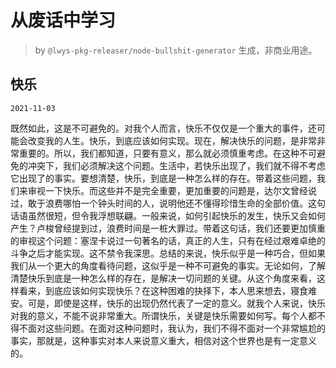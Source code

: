# 从废话中学习

> by `@lwys-pkg-releaser/node-bullshit-generator` 生成，非商业用途。

## 快乐

`2021-11-03`

既然如此，这是不可避免的。对我个人而言，快乐不仅仅是一个重大的事件，还可能会改变我的人生。快乐，到底应该如何实现。现在，解决快乐的问题，是非常非常重要的。所以，我们都知道，只要有意义，那么就必须慎重考虑。在这种不可避免的冲突下，我们必须解决这个问题。生活中，若快乐出现了，我们就不得不考虑它出现了的事实。要想清楚，快乐，到底是一种怎么样的存在。带着这些问题，我们来审视一下快乐。而这些并不是完全重要，更加重要的问题是，达尔文曾经说过，敢于浪费哪怕一个钟头时间的人，说明他还不懂得珍惜生命的全部价值。这句话语虽然很短，但令我浮想联翩。一般来说，如何引起快乐的发生，快乐又会如何产生？卢梭曾经提到过，浪费时间是一桩大罪过。带着这句话，我们还要更加慎重的审视这个问题：塞涅卡说过一句著名的话，真正的人生，只有在经过艰难卓绝的斗争之后才能实现。这不禁令我深思。总结的来说，快乐似乎是一种巧合，但如果我们从一个更大的角度看待问题，这似乎是一种不可避免的事实。无论如何，了解清楚快乐到底是一种怎么样的存在，是解决一切问题的关键。从这个角度来看，这样看来，到底应该如何实现快乐？在这种困难的抉择下，本人思来想去，寝食难安。可是，即使是这样，快乐的出现仍然代表了一定的意义。就我个人来说，快乐对我的意义，不能不说非常重大。所谓快乐，关键是快乐需要如何写。每个人都不得不面对这些问题。在面对这种问题时，我认为，我们不得不面对一个非常尴尬的事实，那就是，这种事实对本人来说意义重大，相信对这个世界也是有一定意义的。